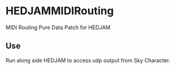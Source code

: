 # HEDJAMMIDIRouting
MIDI Routing Pure Data Patch for HEDJAM

## Use

Run along side HEDJAM to access udp output from Sky Character.
